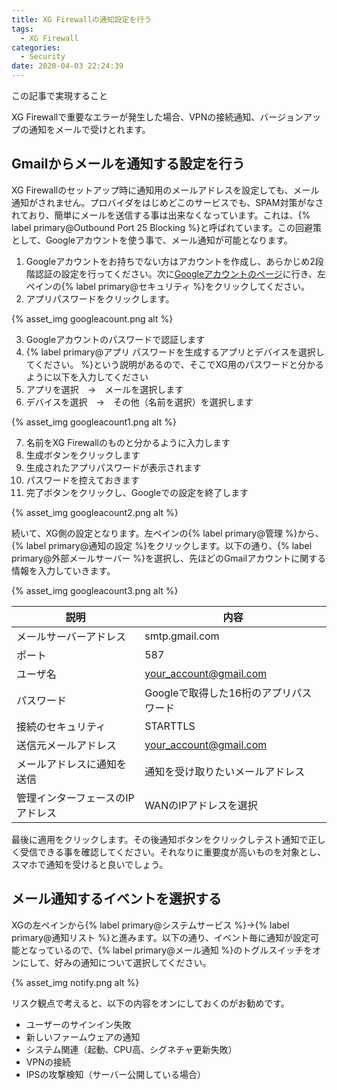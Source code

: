 ```yaml
---
title: XG Firewallの通知設定を行う
tags:
  - XG Firewall
categories:
  - Security
date: 2020-04-03 22:24:39
---
```

<p class="onepoint">この記事で実現すること</p>
XG Firewallで重要なエラーが発生した場合、VPNの接続通知、バージョンアップの通知をメールで受けとれます。

<!-- more -->
## Gmailからメールを通知する設定を行う

XG Firewallのセットアップ時に通知用のメールアドレスを設定しても、メール通知がされません。プロバイダをはじめどこのサービスでも、SPAM対策がなされており、簡単にメールを送信する事は出来なくなっています。これは、{% label primary@Outbound Port 25 Blocking %}と呼ばれています。この回避策として、Googleアカウントを使う事で、メール通知が可能となります。

1. Googleアカウントをお持ちでない方はアカウントを作成し、あらかじめ2段階認証の設定を行ってください。次に[Googleアカウントのページ](https://myaccount.google.com/?tab=kk)に行き、左ペインの{% label primary@セキュリティ %}をクリックしてください。
2. アプリパスワードをクリックします。

{% asset_img googleacount.png alt %}

3. Googleアカウントのパスワードで認証します
4. {% label primary@アプリ パスワードを生成するアプリとデバイスを選択してください。 %}という説明があるので、そこでXG用のパスワードと分かるように以下を入力してください
5. アプリを選択　→　メールを選択します
6. デバイスを選択　→　その他（名前を選択）を選択します

{% asset_img googleacount1.png alt %}

7. 名前をXG Firewallのものと分かるように入力します
8. 生成ボタンをクリックします
9. 生成されたアプリパスワードが表示されます
10. パスワードを控えておきます
11. 完了ボタンをクリックし、Googleでの設定を終了します

{% asset_img googleacount2.png alt %}

続いて、XG側の設定となります。左ペインの{% label primary@管理 %}から、{% label primary@通知の設定 %}をクリックします。以下の通り、{% label primary@外部メールサーバー %}を選択し、先ほどのGmailアカウントに関する情報を入力していきます。

{% asset_img googleacount3.png alt %}

| 説明                             | 内容                                   |
| -------------------------------- | -------------------------------------- |
| メールサーバーアドレス           | smtp.gmail.com                         |
| ポート                           | 587                                    |
| ユーザ名                         | your_account@gmail.com                 |
| パスワード                       | Googleで取得した16桁のアプリパスワード |
| 接続のセキュリティ               | STARTTLS                               |
| 送信元メールアドレス             | your_account@gmail.com                 |
| メールアドレスに通知を送信       | 通知を受け取りたいメールアドレス       |
| 管理インターフェースのIPアドレス | WANのIPアドレスを選択                  |

最後に適用をクリックします。その後通知ボタンをクリックしテスト通知で正しく受信できる事を確認してください。それなりに重要度が高いものを対象とし、スマホで通知を受けると良いでしょう。

## メール通知するイベントを選択する

XGの左ペインから{% label primary@システムサービス %}→{% label primary@通知リスト %}と進みます。以下の通り、イベント毎に通知が設定可能となっているので、{% label primary@メール通知 %}のトグルスイッチをオンにして、好みの通知について選択してください。

{% asset_img notify.png alt %}

リスク観点で考えると、以下の内容をオンにしておくのがお勧めです。

- ユーザーのサインイン失敗
- 新しいファームウェアの通知
- システム関連（起動、CPU高、シグネチャ更新失敗）
- VPNの接続
- IPSの攻撃検知（サーバー公開している場合）
